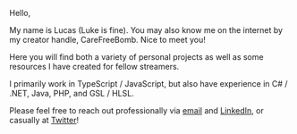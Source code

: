Hello,

My name is Lucas (Luke is fine). You may also know me on the internet by my creator handle, CareFreeBomb. Nice to meet you!

Here you will find both a variety of personal projects as well as some resources I have created for fellow streamers.

I primarily work in TypeScript / JavaScript, but also have experience in C# / .NET, Java, PHP, and GSL / HLSL.

Please feel free to reach out professionally via [email](lucasjgerrits@gmail.com) and [LinkedIn](https://www.linkedin.com/in/lucasgerrits/), or casually at [Twitter](https://twitter.com/carefreeb0mb)!
